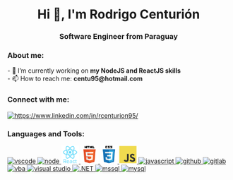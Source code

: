 <h1 align="center">Hi 👋, I'm Rodrigo Centurión</h1>
<h3 align="center">Software Engineer from Paraguay</h3>

<h3 align="left">About me:</h3>
- 🔭 I’m currently working on <b>my NodeJS and ReactJS skills</b> <br>
- 📫 How to reach me: <b>centu95@hotmail.com</b><br>

<h3 align="left">Connect with me:</h3>
<p align="left">
    <a href="https://www.linkedin.com/in/rcenturion95/" target="blank">
        <img align="center"
            src="https://raw.githubusercontent.com/rahuldkjain/github-profile-readme-generator/master/src/images/icons/Social/linked-in-alt.svg"
            alt="https://www.linkedin.com/in/rcenturion95/" height="30" width="40" /></a>
</p>

<h3 align="left">Languages and Tools:</h3>
<p align="left">    
    <a href="https://code.visualstudio.com/" target="_blank" rel="noreferrer">
        <img src="https://www.vectorlogo.zone/logos/visualstudio_code/visualstudio_code-icon.svg"
            alt="vscode" width="40" height="40" />
    </a>
    <a href="https://nodejs.org/" target="_blank" rel="noreferrer">
        <img src="https://avatars.githubusercontent.com/u/9950313?s=200&v=4" 
             alt="node" width="40" height="40" />
    </a>
    <a href="https://reactjs.org/" target="_blank" rel="noreferrer">
        <img src="https://raw.githubusercontent.com/devicons/devicon/master/icons/react/react-original-wordmark.svg"
            alt="react" width="40" height="40" />
    </a>
    <a href="https://www.w3.org/html/" target="_blank" rel="noreferrer">
        <img src="https://raw.githubusercontent.com/devicons/devicon/master/icons/html5/html5-original-wordmark.svg"
            alt="html5" width="40" height="40" />
    </a> 
    <a href="https://www.w3schools.com/css/" target="_blank" rel="noreferrer">
        <img src="https://raw.githubusercontent.com/devicons/devicon/master/icons/css3/css3-original-wordmark.svg"
            alt="css3" width="40" height="40" />
    </a>  
    <a href="https://developer.mozilla.org/en-US/docs/Web/JavaScript" target="_blank" rel="noreferrer">
        <img src="https://raw.githubusercontent.com/devicons/devicon/master/icons/javascript/javascript-original.svg"
            alt="javascript" width="40" height="40" />
    </a>  
    <a href="https://developer.mozilla.org/en-US/docs/Web/JavaScript" target="_blank" rel="noreferrer">
        <img src="https://www.vectorlogo.zone/logos/vuejs/vuejs-icon.svg"
            alt="javascript" width="40" height="40" />
    </a>  
    <a href="https://github.com/" target="_blank" rel="noreferrer">
        <img src="https://www.vectorlogo.zone/logos/github/github-icon.svg"
            alt="github" width="40" height="40" />
    </a>
    <a href="https://gitlab.com/" target="_blank" rel="noreferrer">
        <img src="https://www.vectorlogo.zone/logos/gitlab/gitlab-icon.svg"
            alt="gitlab" width="40" height="40" />
    </a>
    <a href="https://docs.microsoft.com/en-us/office/vba/library-reference/concepts/getting-started-with-vba-in-office" target="_blank" rel="noreferrer">
        <img src="https://www.vectorlogo.zone/logos/microsoft_vb/microsoft_vb-icon.svg"
            alt="vba" width="40" height="40" />
    </a>   
    <a href="https://visualstudio.microsoft.com/" target="_blank" rel="noreferrer">
        <img src="https://cdn-icons-png.flaticon.com/512/5968/5968389.png"
            alt="visual studio" width="40" height="40" />
    </a>    
    <a href="https://dotnet.microsoft.com/" target="_blank" rel="noreferrer">
        <img src="https://www.vectorlogo.zone/logos/dotnet/dotnet-icon.svg"
            alt=".NET" width="40" height="40" />
    </a>
    <a href="https://www.microsoft.com/es-es/sql-server/sql-server-downloads" target="_blank" rel="noreferrer">
        <img src="https://www.freeiconspng.com/uploads/sql-server-icon-png-8.png"
            alt="mssql" width="40" height="40" />
    </a>
    <a href="https://www.mysql.com/" target="_blank" rel="noreferrer">
        <img src="https://www.vectorlogo.zone/logos/mysql/mysql-icon.svg"
            alt="mysql" width="40" height="40" />
    </a>     
</p>
